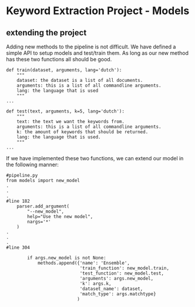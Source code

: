 # Keyword Extraction Project - Models

## extending the project
Adding new methods to the pipeline is not difficult.
We have defined a simple API to setup models and test/train them.
As long as our new method has these two functions all should be good.


```
def train(dataset, arguments, lang='dutch'):
	"""
	dataset: the dataset is a list of all documents.
	arguments: this is a list of all commandline arguments.
	lang: the language that is used
	"""
...

```
```
def test(text, arguments, k=5, lang='dutch'):
	"""
	text: the text we want the keywords from.
	arguments: this is a list of all commandline arguments.
	k: the amount of keywords that should be returned.
	lang: the language that is used.
	"""
...

```

If we have implemented these two functions, we can extend our model in the following manner:
```
#pipeline.py
from models import new_model
.
.
.
#line 182
    parser.add_argument(
        "--new_model",
        help="Use the new model",
        nargs='*'
    )
.
.
.
#line 304

        if args.new_model is not None:
            methods.append({'name': 'Ensemble',
                            'train_function': new_model.train,
                            'test_function': new_model.test,
                            'arguments': args.new_model,
                            'k': args.k,
                            'dataset_name': dataset,
                            'match_type': args.matchtype}
                           )

```


